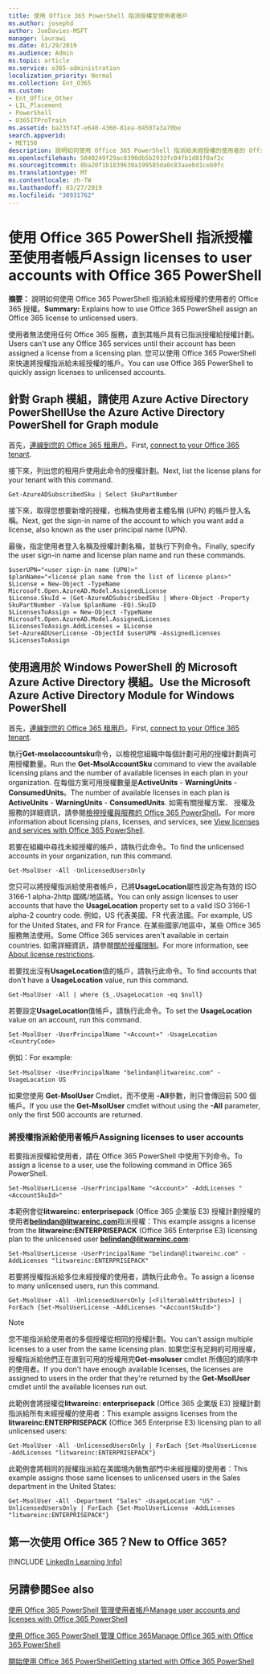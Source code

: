 ```yaml
---
title: 使用 Office 365 PowerShell 指派授權至使用者帳戶
ms.author: josephd
author: JoeDavies-MSFT
manager: laurawi
ms.date: 01/29/2019
ms.audience: Admin
ms.topic: article
ms.service: o365-administration
localization_priority: Normal
ms.collection: Ent_O365
ms.custom:
- Ent_Office_Other
- LIL_Placement
- PowerShell
- O365ITProTrain
ms.assetid: ba235f4f-e640-4360-81ea-04507a3a70be
search.appverid:
- MET150
description: 說明如何使用 Office 365 PowerShell 指派給未經授權的使用者的 Office 365 授權。
ms.openlocfilehash: 5040249f29ac8390db5b2933fc04fb1d01f0af2c
ms.sourcegitcommit: 8ba20f1b1839630a199585da0c83aaebd1ceb9fc
ms.translationtype: MT
ms.contentlocale: zh-TW
ms.lasthandoff: 03/27/2019
ms.locfileid: "30931762"
---
```

# <a name="assign-licenses-to-user-accounts-with-office-365-powershell"></a><span data-ttu-id="49b9a-103">使用 Office 365 PowerShell 指派授權至使用者帳戶</span><span class="sxs-lookup"><span data-stu-id="49b9a-103">Assign licenses to user accounts with Office 365 PowerShell</span></span>

<span data-ttu-id="49b9a-104">**摘要：** 說明如何使用 Office 365 PowerShell 指派給未經授權的使用者的 Office 365 授權。</span><span class="sxs-lookup"><span data-stu-id="49b9a-104">**Summary:**  Explains how to use Office 365 PowerShell assign an Office 365 license to unlicensed users.</span></span>
  
<span data-ttu-id="49b9a-105">使用者無法使用任何 Office 365 服務，直到其帳戶具有已指派授權給授權計劃。</span><span class="sxs-lookup"><span data-stu-id="49b9a-105">Users can't use any Office 365 services until their account has been assigned a license from a licensing plan.</span></span> <span data-ttu-id="49b9a-106">您可以使用 Office 365 PowerShell 來快速將授權指派給未經授權的帳戶。</span><span class="sxs-lookup"><span data-stu-id="49b9a-106">You can use Office 365 PowerShell to quickly assign licenses to unlicensed accounts.</span></span> 


## <a name="use-the-azure-active-directory-powershell-for-graph-module"></a><span data-ttu-id="49b9a-107">針對 Graph 模組，請使用 Azure Active Directory PowerShell</span><span class="sxs-lookup"><span data-stu-id="49b9a-107">Use the Azure Active Directory PowerShell for Graph module</span></span>

<span data-ttu-id="49b9a-108">首先，[連線到您的 Office 365 租用戶](connect-to-office-365-powershell.md#connect-with-the-azure-active-directory-powershell-for-graph-module)。</span><span class="sxs-lookup"><span data-stu-id="49b9a-108">First, [connect to your Office 365 tenant](connect-to-office-365-powershell.md#connect-with-the-azure-active-directory-powershell-for-graph-module).</span></span>
  

<span data-ttu-id="49b9a-109">接下來，列出您的租用戶使用此命令的授權計劃。</span><span class="sxs-lookup"><span data-stu-id="49b9a-109">Next, list the license plans for your tenant with this command.</span></span>

```
Get-AzureADSubscribedSku | Select SkuPartNumber
```

<span data-ttu-id="49b9a-110">接下來，取得您想要新增的授權，也稱為使用者主體名稱 (UPN) 的帳戶登入名稱。</span><span class="sxs-lookup"><span data-stu-id="49b9a-110">Next, get the sign-in name of the account to which you want add a license, also known as the user principal name (UPN).</span></span>

<span data-ttu-id="49b9a-111">最後，指定使用者登入名稱及授權計劃名稱，並執行下列命令。</span><span class="sxs-lookup"><span data-stu-id="49b9a-111">Finally, specify the user sign-in name and license plan name and run these commands.</span></span>

```
$userUPN="<user sign-in name (UPN)>"
$planName="<license plan name from the list of license plans>"
$License = New-Object -TypeName Microsoft.Open.AzureAD.Model.AssignedLicense
$License.SkuId = (Get-AzureADSubscribedSku | Where-Object -Property SkuPartNumber -Value $planName -EQ).SkuID
$LicensesToAssign = New-Object -TypeName Microsoft.Open.AzureAD.Model.AssignedLicenses
$LicensesToAssign.AddLicenses = $License
Set-AzureADUserLicense -ObjectId $userUPN -AssignedLicenses $LicensesToAssign
```

## <a name="use-the-microsoft-azure-active-directory-module-for-windows-powershell"></a><span data-ttu-id="49b9a-112">使用適用於 Windows PowerShell 的 Microsoft Azure Active Directory 模組。</span><span class="sxs-lookup"><span data-stu-id="49b9a-112">Use the Microsoft Azure Active Directory Module for Windows PowerShell</span></span>

<span data-ttu-id="49b9a-113">首先，[連線到您的 Office 365 租用戶](connect-to-office-365-powershell.md#connect-with-the-microsoft-azure-active-directory-module-for-windows-powershell)。</span><span class="sxs-lookup"><span data-stu-id="49b9a-113">First, [connect to your Office 365 tenant](connect-to-office-365-powershell.md#connect-with-the-microsoft-azure-active-directory-module-for-windows-powershell).</span></span>

<span data-ttu-id="49b9a-114">執行**Get-msolaccountsku**命令，以檢視您組織中每個計劃可用的授權計劃與可用授權數量。</span><span class="sxs-lookup"><span data-stu-id="49b9a-114">Run the **Get-MsolAccountSku** command to view the available licensing plans and the number of available licenses in each plan in your organization.</span></span> <span data-ttu-id="49b9a-115">在每個方案可用授權數量是**ActiveUnits** - **WarningUnits** - **ConsumedUnits**。</span><span class="sxs-lookup"><span data-stu-id="49b9a-115">The number of available licenses in each plan is **ActiveUnits** - **WarningUnits** - **ConsumedUnits**.</span></span> <span data-ttu-id="49b9a-116">如需有關授權方案、 授權及服務的詳細資訊，請參閱[檢視授權與服務的 Office 365 PowerShell](view-licenses-and-services-with-office-365-powershell.md)。</span><span class="sxs-lookup"><span data-stu-id="49b9a-116">For more information about licensing plans, licenses, and services, see [View licenses and services with Office 365 PowerShell](view-licenses-and-services-with-office-365-powershell.md).</span></span>
    
<span data-ttu-id="49b9a-117">若要在組織中尋找未經授權的帳戶，請執行此命令。</span><span class="sxs-lookup"><span data-stu-id="49b9a-117">To find the unlicensed accounts in your organization, run this command.</span></span>

```
Get-MsolUser -All -UnlicensedUsersOnly
```
    
<span data-ttu-id="49b9a-118">您只可以將授權指派給使用者帳戶，已將**UsageLocation**屬性設定為有效的 ISO 3166-1 alpha-2http 國碼/地區碼。</span><span class="sxs-lookup"><span data-stu-id="49b9a-118">You can only assign licenses to user accounts that have the **UsageLocation** property set to a valid ISO 3166-1 alpha-2 country code.</span></span> <span data-ttu-id="49b9a-119">例如，US 代表美國、FR 代表法國。</span><span class="sxs-lookup"><span data-stu-id="49b9a-119">For example, US for the United States, and FR for France.</span></span> <span data-ttu-id="49b9a-120">在某些國家/地區中，某些 Office 365 服務無法使用。</span><span class="sxs-lookup"><span data-stu-id="49b9a-120">Some Office 365 services aren't available in certain countries.</span></span> <span data-ttu-id="49b9a-121">如需詳細資訊，請參閱[關於授權限制](https://go.microsoft.com/fwlink/p/?LinkId=691730)。</span><span class="sxs-lookup"><span data-stu-id="49b9a-121">For more information, see [About license restrictions](https://go.microsoft.com/fwlink/p/?LinkId=691730).</span></span>
    
<span data-ttu-id="49b9a-122">若要找出沒有**UsageLocation**值的帳戶，請執行此命令。</span><span class="sxs-lookup"><span data-stu-id="49b9a-122">To find accounts that don't have a **UsageLocation** value, run this command.</span></span>

```
Get-MsolUser -All | where {$_.UsageLocation -eq $null}
```

<span data-ttu-id="49b9a-123">若要設定**UsageLocation**值帳戶，請執行此命令。</span><span class="sxs-lookup"><span data-stu-id="49b9a-123">To set the **UsageLocation** value on an account, run this command.</span></span>

```
Set-MsolUser -UserPrincipalName "<Account>" -UsageLocation <CountryCode>
```

<span data-ttu-id="49b9a-124">例如：</span><span class="sxs-lookup"><span data-stu-id="49b9a-124">For example:</span></span>

```
Set-MsolUser -UserPrincipalName "belindan@litwareinc.com" -UsageLocation US
```
    
<span data-ttu-id="49b9a-125">如果您使用 **Get-MsolUser** Cmdlet，而不使用 **-All**參數，則只會傳回前 500 個帳戶。</span><span class="sxs-lookup"><span data-stu-id="49b9a-125">If you use the **Get-MsolUser** cmdlet without using the **-All** parameter, only the first 500 accounts are returned.</span></span>

### <a name="assigning-licenses-to-user-accounts"></a><span data-ttu-id="49b9a-126">將授權指派給使用者帳戶</span><span class="sxs-lookup"><span data-stu-id="49b9a-126">Assigning licenses to user accounts</span></span>
    
<span data-ttu-id="49b9a-127">若要指派授權給使用者，請在 Office 365 PowerShell 中使用下列命令。</span><span class="sxs-lookup"><span data-stu-id="49b9a-127">To assign a license to a user, use the following command in Office 365 PowerShell.</span></span>
  
```
Set-MsolUserLicense -UserPrincipalName "<Account>" -AddLicenses "<AccountSkuId>"
```

<span data-ttu-id="49b9a-128">本範例會從**litwareinc: enterprisepack** (Office 365 企業版 E3) 授權計劃授權的使用者**belindan@litwareinc.com**指派授權：</span><span class="sxs-lookup"><span data-stu-id="49b9a-128">This example assigns a license from the **litwareinc:ENTERPRISEPACK** (Office 365 Enterprise E3) licensing plan to the unlicensed user **belindan@litwareinc.com**:</span></span>
  
```
Set-MsolUserLicense -UserPrincipalName "belindan@litwareinc.com" -AddLicenses "litwareinc:ENTERPRISEPACK"
```

<span data-ttu-id="49b9a-129">若要將授權指派給多位未經授權的使用者，請執行此命令。</span><span class="sxs-lookup"><span data-stu-id="49b9a-129">To assign a license to many unlicensed users, run this command.</span></span>
  
```
Get-MsolUser -All -UnlicensedUsersOnly [<FilterableAttributes>] | ForEach {Set-MsolUserLicense -AddLicenses "<AccountSkuId>"}
```
  
>[!Note]
><span data-ttu-id="49b9a-130">您不能指派給使用者的多個授權從相同的授權計劃。</span><span class="sxs-lookup"><span data-stu-id="49b9a-130">You can't assign multiple licenses to a user from the same licensing plan.</span></span> <span data-ttu-id="49b9a-131">如果您沒有足夠的可用授權，授權指派給他們正在直到可用的授權用完**Get-msoluser** cmdlet 所傳回的順序中的使用者。</span><span class="sxs-lookup"><span data-stu-id="49b9a-131">If you don't have enough available licenses, the licenses are assigned to users in the order that they're returned by the **Get-MsolUser** cmdlet until the available licenses run out.</span></span>
>

<span data-ttu-id="49b9a-132">此範例會將授權從**litwareinc: enterprisepack** (Office 365 企業版 E3) 授權計劃指派給所有未經授權的使用者：</span><span class="sxs-lookup"><span data-stu-id="49b9a-132">This example assigns licenses from the **litwareinc:ENTERPRISEPACK** (Office 365 Enterprise E3) licensing plan to all unlicensed users:</span></span>
  
```
Get-MsolUser -All -UnlicensedUsersOnly | ForEach {Set-MsolUserLicense -AddLicenses "litwareinc:ENTERPRISEPACK"}
```

<span data-ttu-id="49b9a-133">此範例會將相同的授權指派給在美國境內銷售部門中未經授權的使用者：</span><span class="sxs-lookup"><span data-stu-id="49b9a-133">This example assigns those same licenses to unlicensed users in the Sales department in the United States:</span></span>
  
```
Get-MsolUser -All -Department "Sales" -UsageLocation "US" -UnlicensedUsersOnly | ForEach {Set-MsolUserLicense -AddLicenses "litwareinc:ENTERPRISEPACK"}
```
  
## <a name="new-to-office-365"></a><span data-ttu-id="49b9a-134">第一次使用 Office 365？</span><span class="sxs-lookup"><span data-stu-id="49b9a-134">New to Office 365?</span></span>

[!INCLUDE [LinkedIn Learning Info](../common/office/linkedin-learning-info.md)]

## <a name="see-also"></a><span data-ttu-id="49b9a-135">另請參閱</span><span class="sxs-lookup"><span data-stu-id="49b9a-135">See also</span></span>

[<span data-ttu-id="49b9a-136">使用 Office 365 PowerShell 管理使用者帳戶</span><span class="sxs-lookup"><span data-stu-id="49b9a-136">Manage user accounts and licenses with Office 365 PowerShell</span></span>](manage-user-accounts-and-licenses-with-office-365-powershell.md)
  
[<span data-ttu-id="49b9a-137">使用 Office 365 PowerShell 管理 Office 365</span><span class="sxs-lookup"><span data-stu-id="49b9a-137">Manage Office 365 with Office 365 PowerShell</span></span>](manage-office-365-with-office-365-powershell.md)
  
[<span data-ttu-id="49b9a-138">開始使用 Office 365 PowerShell</span><span class="sxs-lookup"><span data-stu-id="49b9a-138">Getting started with Office 365 PowerShell</span></span>](getting-started-with-office-365-powershell.md)
